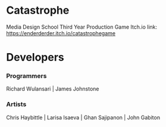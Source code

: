 # Catastrophe
Media Design School Third Year Production Game
Itch.io link: https://enderderder.itch.io/catastrophegame

# Developers
### Programmers
Richard Wulansari | James Johnstone
### Artists
Chris Haybittle | Larisa Isaeva | Ghan Sajipanon | John Gabiton
